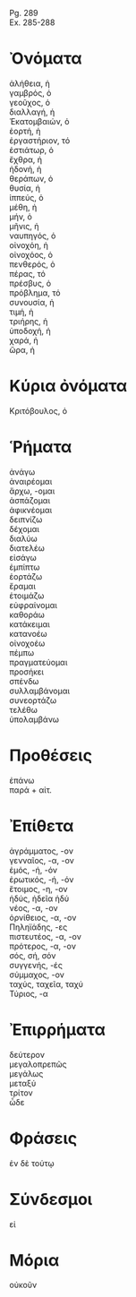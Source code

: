 Pg. 289   
Ex. 285-288  
# Ὀνόματα  
ἀλήθεια, ἡ  
γαμβρός, ὁ  
γεοῦχος, ὁ  
διαλλαγή, ἡ  
Ἑκατομβαιών, ὁ  
ἑορτή, ἡ  
ἐργαστήριον, τό  
ἑστιάτωρ, ὁ  
ἔχθρα, ἡ  
ἡδονή, ἡ  
θεράπων, ὁ  
θυσία, ἡ  
ἱππεύς, ὁ  
μέθη, ἡ  
μήν, ὁ  
μῆνις, ἡ  
ναυπηγός, ὁ  
οἰνοχόη, ἡ  
οἰνοχόος, ὁ  
πενθερός, ὁ  
πέρας, τό  
πρέσβυς, ὁ  
πρόβλημα, τό  
συνουσία, ἡ  
τιμή, ἡ  
τριήρης, ἡ  
ὑποδοχή, ἡ  
χαρά, ἡ  
ὥρα, ἡ  
# Κύρια ὀνόματα  
Κριτόβουλος, ὁ  
# Ῥήματα  
ἀνάγω  
ἀναιρέομαι  
ἄρχω, -ομαι  
ἀσπάζομαι  
ἀφικνέομαι  
δειπνίζω  
δέχομαι  
διαλύω  
διατελέω  
εἰσάγω  
ἐμπίπτω  
ἑορτάζω  
ἔραμαι  
ἑτοιμάζω  
εὐφραίνομαι  
καθοράω  
κατάκειμαι  
κατανοέω  
οἰνοχοέω  
πέμπω  
πραγματεύομαι  
προσήκει  
σπένδω  
συλλαμβάνομαι  
συνεορτάζω  
τελέθω  
ὑπολαμβάνω  
# Προθέσεις  
ἐπάνω  
παρά + αἰτ.  
# Ἐπίθετα  
ἀγράμματος, -ον  
γενναῖος, -α, -ον  
ἐμός, -ή, -όν  
ἐρωτικός, -ή, -όν  
ἕτοιμος, -η, -ον  
ἡδύς, ἡδεῖα ἡδύ  
νέος, -α, -ον  
ὀρνίθειος, -α, -ον  
Πηληϊάδης, -ες  
πιστευτέος, -α, -ον  
πρότερος, -α, -ον  
σός, σή, σόν  
συγγενής, -ές  
σύμμαχος, -ον  
ταχύς, ταχεῖα, ταχύ  
Τύριος, -α  
# Ἐπιρρήματα  
δεύτερον  
μεγαλοπρεπῶς  
μεγάλως  
μεταξύ  
τρίτον  
ὧδε  
# Φράσεις  
ἐν δὲ τούτῳ  
# Σύνδεσμοι  
εἰ  
# Μόρια  
οὐκοῦν